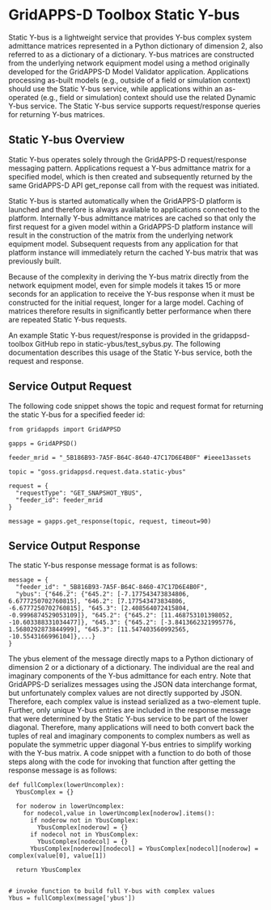 # GridAPPS-D Toolbox Static Y-bus

Static Y-bus is a lightweight service that provides Y-bus complex system admittance matrices represented in a Python dictionary of dimension 2, also referred to as a dictionary of a dictionary. Y-bus matrices are constructed from the underlying network equipment model using a method originally developed for the GridAPPS-D Model Validator application. Applications processing as-built models (e.g., outside of a field or simulation context) should use the Static Y-bus service, while applications within an as-operated (e.g., field or simulation) context should use the related Dynamic Y-bus service. The Static Y-bus service supports request/response queries for returning Y-bus matrices.

## Static Y-bus Overview

Static Y-bus operates solely through the GridAPPS-D request/response messaging pattern. Applications request a Y-bus admittance matrix for a specified model, which is then created and subsequently returned by the same GridAPPS-D API get_reponse call from with the request was initiated.

Static Y-bus is started automatically when the GridAPPS-D platform is launched and therefore is always available to applications connected to the platform. Internally Y-bus admittance matrices are cached so that only the first request for a given model within a GridAPPS-D platform instance will result in the construction of the matrix from the underlying network equipment model. Subsequent requests from any application for that platform instance will immediately return the cached Y-bus matrix that was previously built.

Because of the complexity in deriving the Y-bus matrix directly from the network equipment model, even for simple models it takes 15 or more seconds for an application to receive the Y-bus response when it must be constructed for the initial request, longer for a large model. Caching of matrices therefore results in significantly better performance when there are repeated Static Y-bus requests.

An example Static Y-bus request/response is provided in the gridappsd-toolbox GitHub repo in static-ybus/test_sybus.py. The following documentation describes this usage of the Static Y-bus service, both the request and response.

## Service Output Request

The following code snippet shows the topic and request format for returning the static Y-bus for a specified feeder id:

```
from gridappds import GridAPPSD

gapps = GridAPPSD()

feeder_mrid = "_5B186B93-7A5F-B64C-8640-47C17D6E4B0F" #ieee13assets

topic = "goss.gridappsd.request.data.static-ybus"

request = {
  "requestType": "GET_SNAPSHOT_YBUS",
  "feeder_id": feeder_mrid
}

message = gapps.get_response(topic, request, timeout=90)
```

## Service Output Response

The static Y-bus response message format is as follows:

```
message = {
  "feeder_id": "_5B816B93-7A5F-B64C-8460-47C17D6E4B0F",
  "ybus": {"646.2": {"645.2": [-7.177543473834806, 6.6777250702760815], "646.2": [7.177543473834806, -6.6777250702760815], "645.3": [2.408564072415804, -0.9996874529053109]}, "645.2": {"645.2": [11.468753101398052, -10.603388331034477]}, "645.3": {"645.2": [-3.8413662321995776, 1.5680292873844999], "645.3": [11.547403560992565, -10.5543166996104]},...}
}
```

The ybus element of the message directly maps to a Python dictionary of dimension 2 or a dictionary of a dictionary. The individual are the real and imaginary components of the Y-bus admittance for each entry. Note that GridAPPS-D serializes messages using the JSON data interchange format, but unfortunately complex values are not directly supported by JSON. Therefore, each complex value is instead serialized as a two-element tuple.  Further, only unique Y-bus entries are included in the response message that were determined by the Static Y-bus service to be part of the lower diagonal.  Therefore, many applications will need to both convert back the tuples of real and imaginary components to complex numbers as well as populate the symmetric upper diagonal Y-bus entries to simplify working with the Y-bus matrix.  A code snippet with a function to do both of those steps along with the code for invoking that function after getting the response message is as follows:

```
def fullComplex(lowerUncomplex):
  YbusComplex = {}

  for noderow in lowerUncomplex:
    for nodecol,value in lowerUncomplex[noderow].items():
      if noderow not in YbusComplex:
        YbusComplex[noderow] = {}
      if nodecol not in YbusComplex:
        YbusComplex[nodecol] = {}
      YbusComplex[noderow][nodecol] = YbusComplex[nodecol][noderow] = complex(value[0], value[1])

  return YbusComplex


# invoke function to build full Y-bus with complex values
Ybus = fullComplex(message['ybus'])
```

